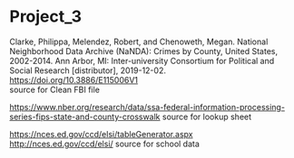 # Project_3


Clarke, Philippa, Melendez, Robert, and Chenoweth, Megan. National Neighborhood Data Archive (NaNDA): Crimes by County, United States, 2002-2014. Ann Arbor, MI: Inter-university Consortium for Political and Social Research [distributor], 2019-12-02. https://doi.org/10.3886/E115006V1 </br>
source for Clean FBI file

https://www.nber.org/research/data/ssa-federal-information-processing-series-fips-state-and-county-crosswalk
source for lookup sheet

https://nces.ed.gov/ccd/elsi/tableGenerator.aspx
http://nces.ed.gov/ccd/elsi/
source for school data
